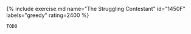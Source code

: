 {% include exercise.md name="The Struggling Contestant" id="1450F" labels="greedy" rating=2400 %}

```
TODO
```
